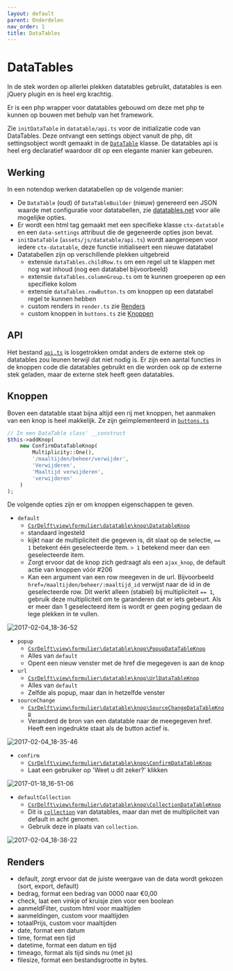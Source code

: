 ```yaml
---
layout: default
parent: Onderdelen
nav_order: 1
title: DataTables
---
```


# DataTables

In de stek worden op allerlei plekken datatables gebruikt, datatables is een jQuery plugin en is heel erg krachtig.

Er is een php wrapper voor datatables gebouwd om deze met php te kunnen op bouwen met behulp van het framework.

Zie `initDataTable` in `datatable/api.ts` voor de initializatie code van DataTables. Deze ontvangt een settings object vanuit de php, dit settingsobject wordt gemaakt in de [`DataTable`](https://github.com/csrdelft/csrdelft.nl/blob/master/lib/view/datatable/DataTable.php) klasse. De datatables api is heel erg declaratief waardoor dit op een elegante manier kan gebeuren.

## Werking

In een notendop werken datatabellen op de volgende manier:

- De `DataTable` (oud) óf `DataTableBuilder` (nieuw) genereerd een JSON waarde met configuratie voor datatabellen, zie [datatables.net](https://datatables.net/reference/option/) voor alle mogelijke opties.
- Er wordt een html tag gemaakt met een specifieke klasse `ctx-datatable` en een `data-settings` attribuut die de gegeneerde opties json bevat.
- `initDataTable` (`assets/js/datatable/api.ts`) wordt aangeroepen voor iedere `ctx-datatable`, deze functie initialiseert een nieuwe datatabel
- Datatabellen zijn op verschillende plekken uitgebreid
  - extensie `dataTables.childRow.ts` om een regel uit te klappen met nog wat inhoud (nog een datatabel bijvoorbeeld)
  - extensie `dataTables.columnGroup.ts` om te kunnen groeperen op een specifieke kolom
  - extensie `dataTables.rowButton.ts` om knoppen op een datatabel regel te kunnen hebben
  - custom renders in `render.ts` zie [Renders](#renders)
  - custom knoppen in `buttons.ts` zie [Knoppen](#knoppen)

## API

Het bestand [`api.ts`](https://github.com/csrdelft/csrdelft.nl/blob/master/assets/js/datatable/api.ts) is losgetrokken omdat anders de externe stek op datatables zou leunen terwijl dat niet nodig is. Er zijn een aantal functies in de knoppen code die datatables gebruikt en die worden ook op de externe stek geladen, maar de externe stek heeft geen datatables.

## Knoppen

Boven een datatable staat bijna altijd een rij met knoppen, het aanmaken van een knop is heel makkelijk. Ze zijn geïmplementeerd in [`buttons.ts`](https://github.com/csrdelft/csrdelft.nl/blob/master/assets/js/datatable/buttons.ts)

```php
// In een DataTable class' __construct
$this->addKnop(
	new ConfirmDataTableKnop(
		Multiplicity::One(),
		'/maaltijden/beheer/verwijder',
		'Verwijderen',
		'Maaltijd verwijderen',
		'verwijderen'
	)
);
```

De volgende opties zijn er om knoppen eigenschappen te geven.

- `default`
  - [`CsrDelft\view\formulier\datatable\knop\DatatableKnop`](/csrdelft/csrdelft.nl/blob/master/lib/view/formulier/datatable/knop/DataTableKnop.php)
  - standaard ingesteld
  - kijkt naar de multipliciteit die gegeven is, dit slaat op de selectie, `== 1` betekent één geselecteerde item. `> 1` betekend meer dan een geselecteerde item.
  - Zorgt ervoor dat de knop zich gedraagt als een `ajax_knop`, de default actie van knoppen vóór #206
  - Kan een argument van een row meegeven in de url. Bijvoorbeeld `href=/maaltijden/beheer/:maaltijd_id` verwijst naar de id in de geselecteerde row. Dit werkt alleen (stabiel) bij multipliciteit `== 1`, gebruik deze multipliciteit om te garanderen dat er iets gebeurt. Als er meer dan 1 geselecteerd item is wordt er geen poging gedaan de lege plekken in te vullen.

![2017-02-04_18-36-52](https://cloud.githubusercontent.com/assets/589651/22620297/f2aa4924-eb08-11e6-9cf6-2b7a28456c26.gif)

- `popup`
  - [`CsrDelft\view\formulier\datatable\knop\PopupDataTableKnop`](/csrdelft/csrdelft.nl/blob/master/lib/view/formulier/datatable/knop/PopupDataTableKnop.php)
  - Alles van `default`
  - Opent een nieuw venster met de href die megegeven is aan de knop
- `url`
  - [`CsrDelft\view\formulier\datatable\knop\UrlDataTableKnop`](/csrdelft/csrdelft.nl/blob/master/lib/view/formulier/datatable/knop/UrlDataTableKnop.php)
  - Alles van `default`
  - Zelfde als popup, maar dan in hetzelfde venster
- `sourceChange`
  - [`CsrDelft\view\formulier\datatable\knop\SourceChangeDataTableKnop`](/csrdelft/csrdelft.nl/blob/master/lib/view/formulier/datatable/knop/SourceChangeDataTableKnop.php)
  - Veranderd de bron van een datatable naar de meegegeven href. Heeft een ingedrukte staat als de button actief is.

![2017-02-04_18-35-46](https://cloud.githubusercontent.com/assets/589651/22620292/cfee0d12-eb08-11e6-8408-633e8e2f09ac.gif)

- `confirm`
  - [`CsrDelft\view\formulier\datatable\knop\ConfirmDataTableKnop`](/csrdelft/csrdelft.nl/blob/master/lib/view/formulier/datatable/knop/ConfirmDataTableKnop.php)
  - Laat een gebruiker op 'Weet u dit zeker?' klikken

![2017-01-18_16-51-06](https://cloud.githubusercontent.com/assets/589651/22620276/7b994830-eb08-11e6-8ac2-6d231dd84716.gif)

- `defaultCollection`
  - [`CsrDelft\view\formulier\datatable\knop\CollectionDataTableKnop`](/csrdelft/csrdelft.nl/blob/master/lib/view/formulier/datatable/knop/CollectionDataTableKnop.php)
  - Dit is [`collection`](https://datatables.net/extensions/buttons/examples/initialisation/collections.html) van datatables, maar dan met de multipliciteit van default in acht genomen.
  - Gebruik deze in plaats van `collection`.

![2017-02-04_18-38-22](https://cloud.githubusercontent.com/assets/589651/22620306/2a9f66fc-eb09-11e6-8965-371d704152f2.gif)

## Renders

- default, zorgt ervoor dat de juiste weergave van de data wordt gekozen (sort, export, default)
- bedrag, format een bedrag van 0000 naar €0,00
- check, laat een vinkje of kruisje zien voor een boolean
- aanmeldFilter, custom html voor maaltijden
- aanmeldingen, custom voor maaltijden
- totaalPrijs, custom voor maaltijden
- date, format een datum
- time, format een tijd
- datetime, format een datum en tijd
- timeago, format als tijd sinds nu (met js)
- filesize, format een bestandsgrootte in bytes.
